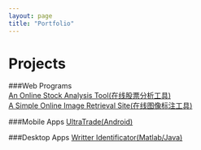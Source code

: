 ```yaml
---
layout: page
title: "Portfolio"
---
```

Projects  
========  


###Web Programs  
[An Online Stock Analysis Tool(在线股票分析工具)](http://trade.justpic.org)  
[A Simple Online Image Retrieval Site(在线图像标注工具)](http://lab.justpic.org)   
<!--
[WorkStudio](http://work.justpic.org)  
[Online shopping site(网上商城)](http://shop.justpic.org)  
[Todolist()](http://todo.justpic.org)  
[VOD](http://video.justpic.org)  
[CDN](http://cdn.justpic.org)  
[BBS](http://bbs.justpic.org)  
[email](http://webmail.justpic.org)  
-->
###Mobile Apps
[UltraTrade(Android)]()

###Desktop Apps
[Writter Identificator(Matlab/Java)](http://github.com/matrixorz/writer_identification)

